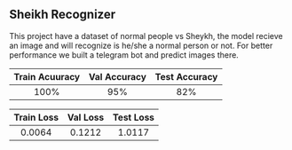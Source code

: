 ## Sheikh Recognizer
This project have a dataset of normal people vs Sheykh, the model recieve an image and will recognize is he/she a normal person or not.
For better performance we built a telegram bot and predict images there.

|Train Acuuracy  | Val Accuracy | Test Accuracy|
|     :---:      |  :---: | :---:
|100% |95%|82% |

| Train Loss | Val Loss | Test Loss
|     :---:      |  :---: | :---:
|0.0064  | 0.1212|1.0117|
